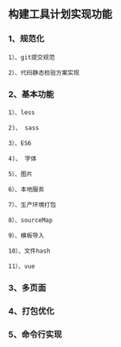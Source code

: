 ## 构建工具计划实现功能

### 1、规范化

    1）、git提交规范

    2）、代码静态校验方案实现

### 2、基本功能

    1）、less

    2)、 sass

    3）、ES6

    4)、 字体

    5）、图片

    6）、本地服务

    7）、生产环境打包

    8）、sourceMap

    9）、模板导入

    10）、文件hash

    11）、vue

### 3、多页面
    

### 4、打包优化


### 5、命令行实现